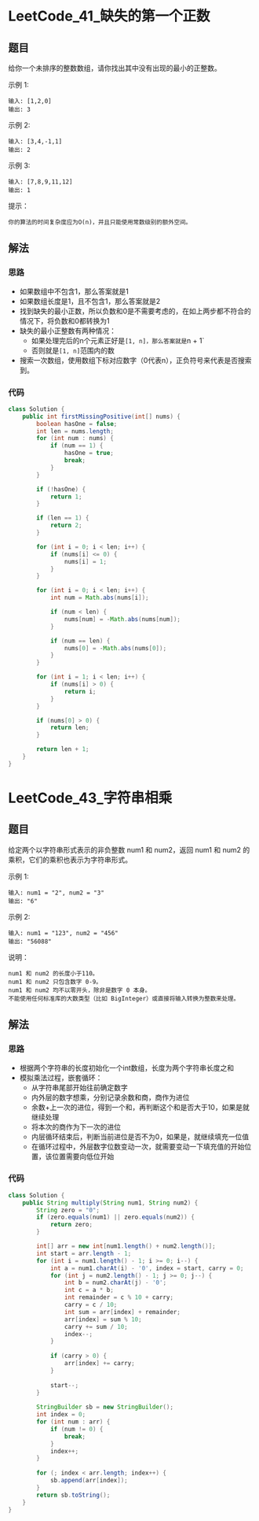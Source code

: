 # LeetCode_41_缺失的第一个正数
## 题目
给你一个未排序的整数数组，请你找出其中没有出现的最小的正整数。

示例 1:
```
输入: [1,2,0]
输出: 3
```
示例 2:
```
输入: [3,4,-1,1]
输出: 2
```
示例 3:
```
输入: [7,8,9,11,12]
输出: 1
```
提示：
```
你的算法的时间复杂度应为O(n)，并且只能使用常数级别的额外空间。
```
## 解法
### 思路
- 如果数组中不包含1，那么答案就是1
- 如果数组长度是1，且不包含1，那么答案就是2
- 找到缺失的最小正数，所以负数和0是不需要考虑的，在如上两步都不符合的情况下，将负数和0都转换为1
- 缺失的最小正整数有两种情况：
    - 如果处理完后的n个元素正好是`[1, n]，那么答案就是`n + 1`
    - 否则就是`[1, n]`范围内的数
- 搜索一次数组，使用数组下标对应数字（0代表n），正负符号来代表是否搜索到。
### 代码
```java
class Solution {
    public int firstMissingPositive(int[] nums) {
        boolean hasOne = false;
        int len = nums.length;
        for (int num : nums) {
            if (num == 1) {
                hasOne = true;
                break;
            }
        }

        if (!hasOne) {
            return 1;
        }

        if (len == 1) {
            return 2;
        }

        for (int i = 0; i < len; i++) {
            if (nums[i] <= 0) {
                nums[i] = 1;
            }
        }

        for (int i = 0; i < len; i++) {
            int num = Math.abs(nums[i]);

            if (num < len) {
                nums[num] = -Math.abs(nums[num]);
            }

            if (num == len) {
                nums[0] = -Math.abs(nums[0]);
            }
        }

        for (int i = 1; i < len; i++) {
            if (nums[i] > 0) {
                return i;
            }
        }

        if (nums[0] > 0) {
            return len;
        }

        return len + 1;
    }
}
```
# LeetCode_43_字符串相乘
## 题目
给定两个以字符串形式表示的非负整数 num1 和 num2，返回 num1 和 num2 的乘积，它们的乘积也表示为字符串形式。

示例 1:
```
输入: num1 = "2", num2 = "3"
输出: "6"
```
示例 2:
```
输入: num1 = "123", num2 = "456"
输出: "56088"
```
说明：
```
num1 和 num2 的长度小于110。
num1 和 num2 只包含数字 0-9。
num1 和 num2 均不以零开头，除非是数字 0 本身。
不能使用任何标准库的大数类型（比如 BigInteger）或直接将输入转换为整数来处理。
```
## 解法
### 思路
- 根据两个字符串的长度初始化一个int数组，长度为两个字符串长度之和
- 模拟乘法过程，嵌套循环：
    - 从字符串尾部开始往前确定数字
    - 内外层的数字想乘，分别记录余数和商，商作为进位
    - 余数+上一次的进位，得到一个和，再判断这个和是否大于10，如果是就继续处理
    - 将本次的商作为下一次的进位
    - 内层循环结束后，判断当前进位是否不为0，如果是，就继续填充一位值
    - 在循环过程中，外层数字位数变动一次，就需要变动一下填充值的开始位置，该位置需要向低位开始
### 代码
```java
class Solution {
    public String multiply(String num1, String num2) {
        String zero = "0";
        if (zero.equals(num1) || zero.equals(num2)) {
            return zero;
        }

        int[] arr = new int[num1.length() + num2.length()];
        int start = arr.length - 1;
        for (int i = num1.length() - 1; i >= 0; i--) {
            int a = num1.charAt(i) - '0', index = start, carry = 0;
            for (int j = num2.length() - 1; j >= 0; j--) {
                int b = num2.charAt(j) - '0';
                int c = a * b;
                int remainder = c % 10 + carry;
                carry = c / 10;
                int sum = arr[index] + remainder;
                arr[index] = sum % 10;
                carry += sum / 10;
                index--;
            }
            
            if (carry > 0) {
                arr[index] += carry;
            }
            
            start--;
        }
        
        StringBuilder sb = new StringBuilder();
        int index = 0;
        for (int num : arr) {
            if (num != 0) {
                break;
            }
            index++;
        }
        
        for (; index < arr.length; index++) {
            sb.append(arr[index]);
        }
        return sb.toString();
    }
}
```